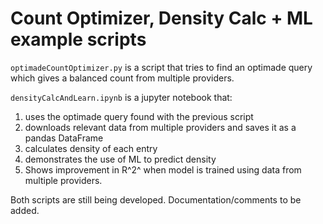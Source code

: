 # Count Optimizer, Density Calc + ML example scripts

`optimadeCountOptimizer.py` is a script that tries to find an optimade query which gives a balanced count from multiple providers.

`densityCalcAndLearn.ipynb` is a jupyter notebook that:
1. uses the optimade query found with the previous script
2. downloads relevant data from multiple providers and saves it as a pandas DataFrame
3. calculates density of each entry
4. demonstrates the use of ML to predict density
5. Shows improvement in R^2^ when model is trained using data from multiple providers.

Both scripts are still being developed. Documentation/comments to be added.

